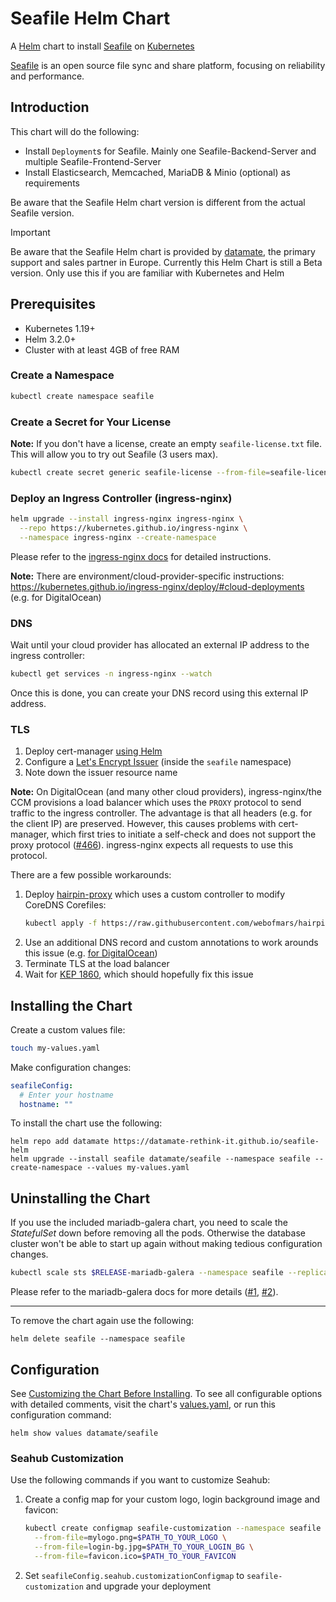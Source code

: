 # Seafile Helm Chart

A [Helm](https://helm.sh) chart to install [Seafile](https://seafile.com) on [Kubernetes](https://kubernetes.io)

[Seafile](https://seafile.com/) is an open source file sync and share platform,
focusing on reliability and performance.

## Introduction

This chart will do the following:

- Install `Deployment`s for Seafile. Mainly one Seafile-Backend-Server and multiple Seafile-Frontend-Server
- Install Elasticsearch, Memcached, MariaDB & Minio (optional) as requirements

Be aware that the Seafile Helm chart version is different from the actual Seafile version.

> [!IMPORTANT]  
> Be aware that the Seafile Helm chart is provided by [datamate](https://datamate.org), the primary support and sales partner in Europe.
> Currently this Helm Chart is still a Beta version. Only use this if you are familiar with Kubernetes and Helm

## Prerequisites

- Kubernetes 1.19+
- Helm 3.2.0+
- Cluster with at least 4GB of free RAM

### Create a Namespace

```bash
kubectl create namespace seafile
```

### Create a Secret for Your License

**Note:** If you don't have a license, create an empty `seafile-license.txt` file. This will allow you to try out Seafile (3 users max).

```bash
kubectl create secret generic seafile-license --from-file=seafile-license.txt=$PATH_TO_YOUR_LICENSE_FILE --namespace seafile
```

### Deploy an Ingress Controller (ingress-nginx)

```bash
helm upgrade --install ingress-nginx ingress-nginx \
  --repo https://kubernetes.github.io/ingress-nginx \
  --namespace ingress-nginx --create-namespace
```

Please refer to the [ingress-nginx docs](https://kubernetes.github.io/ingress-nginx/deploy/#quick-start) for detailed instructions.

**Note:** There are environment/cloud-provider-specific instructions: https://kubernetes.github.io/ingress-nginx/deploy/#cloud-deployments (e.g. for DigitalOcean)

### DNS

Wait until your cloud provider has allocated an external IP address to the ingress controller:

```bash
kubectl get services -n ingress-nginx --watch
```

Once this is done, you can create your DNS record using this external IP address.

### TLS

1. Deploy cert-manager [using Helm](https://cert-manager.io/docs/installation/helm/)
1. Configure a [Let's Encrypt Issuer](https://cert-manager.io/docs/tutorials/acme/nginx-ingress/#step-6---configure-a-lets-encrypt-issuer) (inside the `seafile` namespace)
1. Note down the issuer resource name

**Note:**
On DigitalOcean (and many other cloud providers), ingress-nginx/the CCM provisions a load balancer which uses the `PROXY` protocol to send traffic
to the ingress controller. The advantage is that all headers (e.g. for the client IP) are preserved. However, this causes problems with cert-manager,
which first tries to initiate a self-check and does not support the proxy protocol ([#466](https://github.com/cert-manager/cert-manager/issues/466)).
ingress-nginx expects all requests to use this protocol.

There are a few possible workarounds:
1. Deploy [hairpin-proxy](https://github.com/webofmars/hairpin-proxy) which uses a custom controller to modify CoreDNS Corefiles:
    ```bash
    kubectl apply -f https://raw.githubusercontent.com/webofmars/hairpin-proxy/v0.5.0/deploy.yml
    ```
2. Use an additional DNS record and custom annotations to work arounds this issue (e.g. [for DigitalOcean](https://www.digitalocean.com/community/tutorials/how-to-set-up-an-nginx-ingress-with-cert-manager-on-digitalocean-kubernetes#step-5-enabling-pod-communication-through-the-load-balancer-optional))
3. Terminate TLS at the load balancer
4. Wait for [KEP 1860](https://github.com/kubernetes/enhancements/issues/1860), which should hopefully fix this issue

## Installing the Chart

Create a custom values file:

```bash
touch my-values.yaml
```

Make configuration changes:

```yaml
seafileConfig:
  # Enter your hostname
  hostname: ""
```

To install the chart use the following:

```console
helm repo add datamate https://datamate-rethink-it.github.io/seafile-helm
helm upgrade --install seafile datamate/seafile --namespace seafile --create-namespace --values my-values.yaml
```

## Uninstalling the Chart

If you use the included mariadb-galera chart, you need to scale the _StatefulSet_ down before removing all the pods. Otherwise the database cluster won't be able to start up again without making tedious configuration changes.

```bash
kubectl scale sts $RELEASE-mariadb-galera --namespace seafile --replicas=0
```

Please refer to the mariadb-galera docs for more details ([#1](https://artifacthub.io/packages/helm/bitnami/mariadb-galera#uninstalling-the-chart), [#2](https://artifacthub.io/packages/helm/bitnami/mariadb-galera#bootstraping-a-node-other-than-0)).

---

To remove the chart again use the following:

```console
helm delete seafile --namespace seafile
```

## Configuration

See [Customizing the Chart Before Installing](https://helm.sh/docs/intro/using_helm/#customizing-the-chart-before-installing).
To see all configurable options with detailed comments, visit the chart's [values.yaml](./values.yaml), or run this configuration command:

```console
helm show values datamate/seafile
```

### Seahub Customization

Use the following commands if you want to customize Seahub:

1. Create a config map for your custom logo, login background image and favicon:
    ```bash
    kubectl create configmap seafile-customization --namespace seafile \
      --from-file=mylogo.png=$PATH_TO_YOUR_LOGO \
      --from-file=login-bg.jpg=$PATH_TO_YOUR_LOGIN_BG \
      --from-file=favicon.ico=$PATH_TO_YOUR_FAVICON
    ```

2. Set `seafileConfig.seahub.customizationConfigmap` to `seafile-customization` and upgrade your deployment
